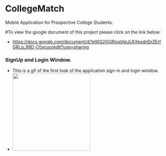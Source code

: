 # CollegeMatch
Mobile Application for Prospective College Students.

#To view the google document of this project please click on the link below:
- https://docs.google.com/document/d/1pWQ2j5GRjxaVeIJLKXesdnDrZErfGRLq_99D-C0xcuo/edit?usp=sharing

### SignUp and Login Window.
- This is a gif of the first look of the application sign-in and login window.
- <img src="http://g.recordit.co/G7tpFKL0Xo.gif" width=250><br>


